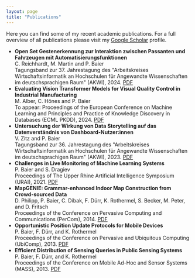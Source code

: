 ```yaml
---
layout: page
title: "Publications"
---
```

Here you can find some of my recent academic publications.
For a full overview of all publications please visit my 
[Google Scholar](https://scholar.google.de/citations?user=__JOgFQAAAAJ&hl)
profile.

- **Open Set Gestenerkennung zur Interaktion zwischen Passanten und Fahrzeugen mit Automatisierungsfunktionen** <br>
C. Reichhardt, M. Martin and P. Baier
<br> Tagungsband zur 37. Jahrestagung des "Arbeitskreises Wirtschaftsinformatik an Hochschulen für Angewandte Wissenschaften im deutschsprachigen Raum" (AKWI), 2024.
[PDF](https://pabair.github.io/assets/AKWI2024.pdf)
- **Evaluating Vision Transformer Models for Visual Quality Control in Industrial Manufacturing** <br>
M. Alber, C. Hönes and P. Baier<br>
To appear: Proceedings of the European Conference on Machine Learning and Principles and Practice of Knowledge Discovery in Databases (ECML PKDD), 2024.
[PDF](https://pabair.github.io/assets/ECML2024.pdf)
- **Untersuchung der Wirkung von Data Storytelling auf das Datenverständnis von Dashboard-Nutzer:innen** <br>
V. Zitz and P. Baier
<br> Tagungsband zur 36. Jahrestagung des "Arbeitskreises Wirtschaftsinformatik an Hochschulen für Angewandte Wissenschaften im deutschsprachigen Raum" (AKWI), 2023.
[PDF](https://pabair.github.io/assets/AKWI2023.pdf)
- **Challenges in Live Monitoring of Machine Learning Systems** <br> P. Baier and S. Dragiev
<br> Proceedings of The Upper Rhine Artificial Intelligence Symposium 
(URAI), 2021.
[PDF](https://pabair.github.io/assets/URAI2021.pdf)
- **MapGENIE: Grammar-enhanced Indoor Map Construction from Crowd-sourced Data** <br> D. Philipp, P. Baier, C. Dibak, F. Dürr, K. Rothermel, S. Becker,
M. Peter, and D. Fritsch
<br> Proceedings of the Conference on Pervasive Computing and Communications
(PerCom), 2014.
[PDF](https://www2.informatik.uni-stuttgart.de/bibliothek/ftp/ncstrl.ustuttgart_fi/INPROC-2014-03/INPROC-2014-03.pdf)
- **Opportunistic Position Update Protocols for Mobile Devices** <br>
P. Baier, F. Dürr, and K. Rothermel<br> 
Proceedings of the Conference on Pervasive and Ubiquitous Computing (UbiComp), 2013.
[PDF](https://www2.informatik.uni-stuttgart.de/bibliothek/ftp/ncstrl.ustuttgart_fi/INPROC-2013-33/INPROC-2013-33.pdf)
- **Efficient Distribution of Sensing Queries in Public Sensing Systems**
<br> P. Baier, F. Dürr, and K. Rothermel<br>
Proceedings of the Conference on Mobile Ad-Hoc and Sensor Systems (MASS), 2013.
[PDF](https://www2.informatik.uni-stuttgart.de/bibliothek/ftp/ncstrl.ustuttgart_fi/INPROC-2013-35/INPROC-2013-35.pdf)












